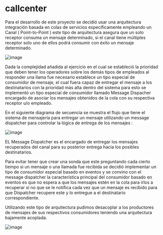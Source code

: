 # callcenter

Para el desarrollo de este proyecto se decidió usar una arquitectura integración basada en colas de servicios  específicamente empleando un Canal ( Point-to-Point ) este tipo de arquitectura asegura que un solo receptor consuma un mensaje determinado, si el canal tiene múltiples receptor solo uno de ellos podrá consumir con éxito un mensaje determinado.

![image](https://user-images.githubusercontent.com/7049271/38065752-8a5b0830-32ca-11e8-807f-15dfbd757e19.png)

Dada la complejidad añadida al ejercicio en el cual se estableció la prioridad que deben tener los operadores sobre los demás tipos de empleados al responder una llama fue necesario establece un tipo especial de consumidor de mensaje, el cual fuera capaz de entregar el mensaje a los destinatarios con la prioridad más alta dentro del sistema para esto se implementó un tipo especial de consumidor llamado Message Dispacher encargado de asociar los mensajes obtenidos de la cola con su respectiva receptor u/o empleado. 

En el siguiente diagrama de secuencia se muestra el flujo que tiene el sistema de mensajería para entregar un mensaje utilizando un message dispatcher para controlar la lógica de entrega de los mensajes :

![image](https://user-images.githubusercontent.com/7049271/38065983-7d1bea08-32cb-11e8-83df-d9576ece24f7.png)

EL Message Dispatcher es el encargado de entregar los mensajes recuperados del canal para su posterior entrega hacia los posibles destinatarios.

Para evitar tener que crear una sonda que este preguntando cada cierto tiempo si un mensaje o una llamada fue recibida se decidió implementar un tipo de consumidor especial basado en eventos y se convino con el message dispatcher la característica principal del consumidor basado en eventos es que no espera a que los mensajes estén en la cola para irlos a recuperar si no que se le notifica cada vez que un mensaje es recibido para que Dispatcher recupere este y lo entregue a el destinatario correspondiente.

Utilizando este tipo de arquitectura pudimos desacoplar a los productores de mensajes de sus respectivos consumidores teniendo una arquitectura bajamente acoplada.

![image](https://user-images.githubusercontent.com/7049271/38066023-a3fa4e08-32cb-11e8-8e56-b92a2c1fe630.png)
